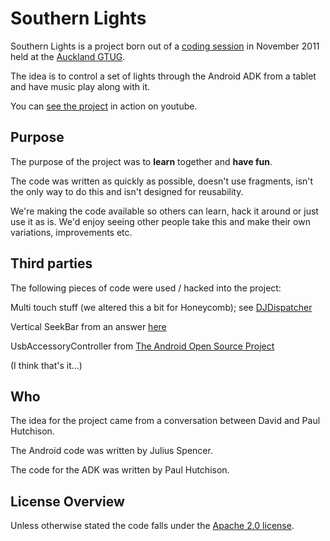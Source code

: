 Southern Lights
===============

Southern Lights is a project born out of a [coding session](http://www.meetup.com/Auckland-GTUG/events/41034342/) in November 2011 held at the [Auckland GTUG](http://www.gtugs.org/chapter.jsp?id=982001).

The idea is to control a set of lights through the Android ADK from a tablet and have music play along with it.

You can [see the project](http://www.youtube.com/watch?v=Q8WRH6P0_uY) in action on youtube.


Purpose
-------
The purpose of the project was to <b>learn</b> together and <b>have fun</b>.

The code was written as quickly as possible, doesn't use fragments, isn't the only way to do this and isn't designed for reusability.

We're making the code available so others can learn, hack it around or just use it as is. We'd enjoy seeing other people take this and make their own variations, improvements etc.


Third parties
------------
The following pieces of code were used / hacked into the project:

Multi touch stuff (we altered this a bit for Honeycomb); see [DJDispatcher](https://bitbucket.org/damiankolakowski/djdispatcher/src)

Vertical SeekBar from an answer [here](http://stackoverflow.com/questions/4892179/need-working-vertical-seekbar)

UsbAccessoryController from [The Android Open Source Project](http://source.android.com/source/index.html)

(I think that's it...)


Who
---
The idea for the project came from a conversation between David and Paul Hutchison.

The Android code was written by Julius Spencer.

The code for the ADK was written by Paul Hutchison.


License Overview
----------------
Unless otherwise stated the code falls under the [Apache 2.0 license](http://www.apache.org/licenses/LICENSE-2.0.html).